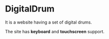 # DigitalDrum

It is a website having a set of digital drums.

The site has **keyboard** and **touchscreen** support.
